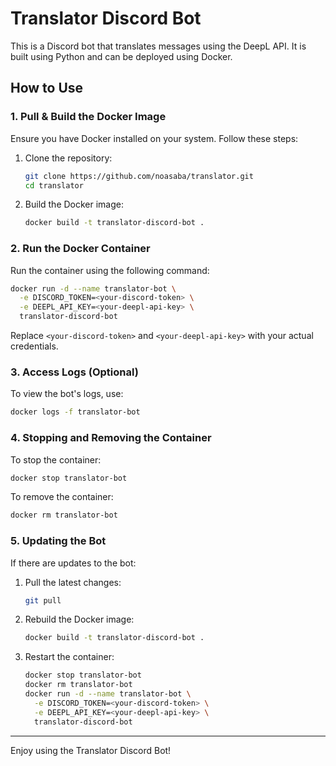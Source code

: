 # Translator Discord Bot

This is a Discord bot that translates messages using the DeepL API. It is built using Python and can be deployed using Docker.

## How to Use

### 1. Pull & Build the Docker Image

Ensure you have Docker installed on your system. Follow these steps:

1. Clone the repository:
   ```bash
   git clone https://github.com/noasaba/translator.git
   cd translator
   ```

2. Build the Docker image:
   ```bash
   docker build -t translator-discord-bot .
   ```

### 2. Run the Docker Container

Run the container using the following command:

```bash
docker run -d --name translator-bot \
  -e DISCORD_TOKEN=<your-discord-token> \
  -e DEEPL_API_KEY=<your-deepl-api-key> \
  translator-discord-bot
```

Replace `<your-discord-token>` and `<your-deepl-api-key>` with your actual credentials.

### 3. Access Logs (Optional)

To view the bot's logs, use:

```bash
docker logs -f translator-bot
```

### 4. Stopping and Removing the Container

To stop the container:

```bash
docker stop translator-bot
```

To remove the container:

```bash
docker rm translator-bot
```

### 5. Updating the Bot

If there are updates to the bot:

1. Pull the latest changes:
   ```bash
   git pull
   ```

2. Rebuild the Docker image:
   ```bash
   docker build -t translator-discord-bot .
   ```

3. Restart the container:
   ```bash
   docker stop translator-bot
   docker rm translator-bot
   docker run -d --name translator-bot \
     -e DISCORD_TOKEN=<your-discord-token> \
     -e DEEPL_API_KEY=<your-deepl-api-key> \
     translator-discord-bot
   ```

---

Enjoy using the Translator Discord Bot!
